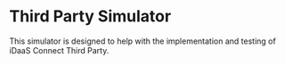 # Third Party Simulator

This simulator is designed to help with the implementation and testing of iDaaS Connect Third Party.